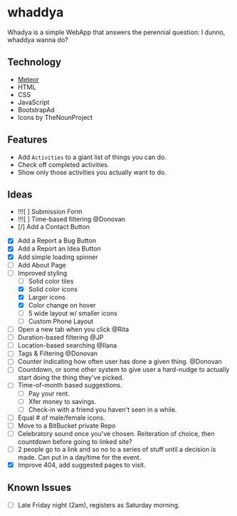 # whaddya
Whadya is a simple WebApp that answers the perennial question:
I dunno, whaddya wanna do?


## Technology

- [Meteor](https://www.meteor.com/)
- HTML
- CSS
- JavaScript
- BootstrapAd
- Icons by TheNounProject

## Features

- Add `Activities` to a giant list of things you can do.
- Check off completed activities.
- Show only those activities you actually want to do.

## Ideas

- !!![ ] Submission Form
- !!![ ] Time-based filtering @Donovan
- [/] Add a Contact Button
- [X] Add a Report a Bug Button
- [X] Add a Report an Idea Button
- [X] Add simple loading spinner
- [ ] Add About Page
- [ ] Improved styling
    - [ ] Solid color tiles
    - [X] Solid color icons
    - [X] Larger icons
    - [X] Color change on hover
    - [ ] 5 wide layout w/ smaller icons
    - [ ] Custom Phone Layout
- [ ] Open a new tab when you click @Rita
- [ ] Duration-based filtering @JP
- [ ] Location-based searching @Ilana
- [ ] Tags & Filtering @Donovan
- [ ] Counter indicating how often user has done a given thing. @Donovan
- [ ] Countdown, or some other system to give user a hard-nudge to actually start doing the thing they've picked.
- [ ] Time-of-month based suggestions.
    - [ ] Pay your rent.
    - [ ] Xfer money to savings.
    - [ ] Check-in with a friend you haven't seen in a while.
- [ ] Equal # of male/female icons.
- [ ] Move to a BitBucket private Repo
- [ ] Celebratory sound once you've chosen. Reiteration of choice, then countdown before going to linked site?
- [ ] 2 people go to a link and so no to a series of stuff until a decision is made. Can put in a day/time for the event.
- [X] Improve 404, add suggested pages to visit.

## Known Issues

- [ ] Late Friday night (2am), registers as Saturday morning.